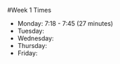 #Week 1 Times

* Monday: 	7:18 - 7:45 (27 minutes)
* Tuesday:	
* Wednesday:	
* Thursday:	
* Friday: 	
